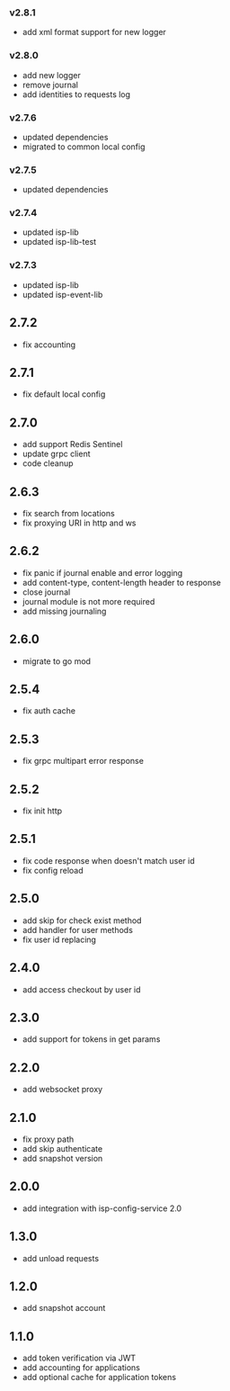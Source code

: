 ### v2.8.1
* add xml format support for new logger
### v2.8.0
* add new logger
* remove journal
* add identities to requests log
### v2.7.6
* updated dependencies
* migrated to common local config
### v2.7.5
* updated dependencies
### v2.7.4
* updated isp-lib
* updated isp-lib-test
### v2.7.3
* updated isp-lib
* updated isp-event-lib
## 2.7.2
* fix accounting
## 2.7.1
* fix default local config
## 2.7.0
* add support Redis Sentinel
* update grpc client
* code cleanup
## 2.6.3
* fix search from locations
* fix proxying URI in http and ws
## 2.6.2
* fix panic if journal enable and error logging
* add content-type, content-length header to response
* close journal
* journal module is not more required
* add missing journaling
## 2.6.0
* migrate to go mod
## 2.5.4
* fix auth cache
## 2.5.3
* fix grpc multipart error response
## 2.5.2
* fix init http
## 2.5.1
* fix code response when doesn't match user id
* fix config reload
## 2.5.0
* add skip for check exist method 
* add handler for user methods
* fix user id replacing
## 2.4.0
* add access checkout by user id
## 2.3.0
* add support for tokens in get params
## 2.2.0
* add websocket proxy
## 2.1.0
* fix proxy path
* add skip authenticate
* add snapshot version
## 2.0.0
* add integration with isp-config-service 2.0
## 1.3.0
* add unload requests
## 1.2.0
* add snapshot account
## 1.1.0
* add token verification via JWT
* add accounting for applications
* add optional cache for application tokens
